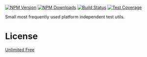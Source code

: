 [![NPM Version][npm-image]][npm-url]
[![NPM Downloads][downloads-image]][downloads-url]
[![Build Status][github-image]][github-url]
[![Test Coverage][coveralls-image]][coveralls-url]

Small most frequently used platform independent test utils.

# License

[Unlimited Free](LICENSE)

[npm-image]: https://img.shields.io/npm/v/@flemist/string-utils.svg
[npm-url]: https://npmjs.org/package/@flemist/string-utils
[downloads-image]: https://img.shields.io/npm/dm/@flemist/string-utils.svg
[downloads-url]: https://npmjs.org/package/@flemist/string-utils
[github-image]: https://github.com/NikolayMakhonin/string-utils/actions/workflows/test.yml/badge.svg
[github-url]: https://github.com/NikolayMakhonin/string-utils/actions
[coveralls-image]: https://coveralls.io/repos/github/NikolayMakhonin/string-utils/badge.svg
[coveralls-url]: https://coveralls.io/github/NikolayMakhonin/string-utils
